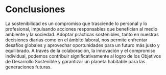 # Conclusiones

La sostenibilidad es un compromiso que trasciende lo personal y lo profesional, impulsando acciones responsables que benefician al medio ambiente y la sociedad. Adoptar prácticas sostenibles, tanto en nuestras decisiones diarias como en el ámbito laboral, nos permite enfrentar desafíos globales y aprovechar oportunidades para un futuro más justo y equilibrado. A través de la colaboración, la innovación y el compromiso individual, podemos contribuir significativamente al logro de los Objetivos de Desarrollo Sostenible y garantizar un planeta habitable para las generaciones futuras.
